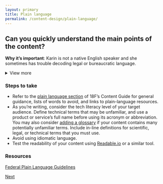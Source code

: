 ```yaml
---
layout: primary
title: Plain language
permalink: /content-design/plain-language/
---
```


## Can you quickly understand the main points of the content?

**Why it’s important**: Karin is not a native English speaker and she sometimes has trouble decoding legal or bureaucratic language.

<details>
  <summary>View more</summary>
  <p>John has a developmental disability and has difficulty interpreting content written above a sixth-grade reading level.</p>
  <p>Kai has low tech literacy and often doesn’t understand highly technical language.</p>
</details>

### Steps to take
- Refer to the [plain language section](https://pages.18f.gov/content-guide/plain-language/) of 18F’s Content Guide for general guidance, lists of words to avoid, and links to plain-language resources.
- As you’re writing, consider the tech literacy level of your target audience. Define technical terms that may be unfamiliar, and use a product or service’s full name before using its acronym or abbreviation. You may also consider [adding a glossary](https://github.com/18F/glossary) if your content contains many potentially unfamiliar terms.
Include in-line definitions for scientific, legal, or technical terms that you must use.
- Avoid using idiomatic language.
- Test the readability of your content using [Readable.io](https://readable.io/) or a similar tool.

### Resources
[Federal Plain Language Guidelines](https://plainlanguage.gov/guidelines/)

<a class="usa-button button-next" href="{{ site.baseurl }}/content-design/reference-materials/">
  Next <i class="fa fa-chevron-right" aria-hidden="true"></i>
</a>

